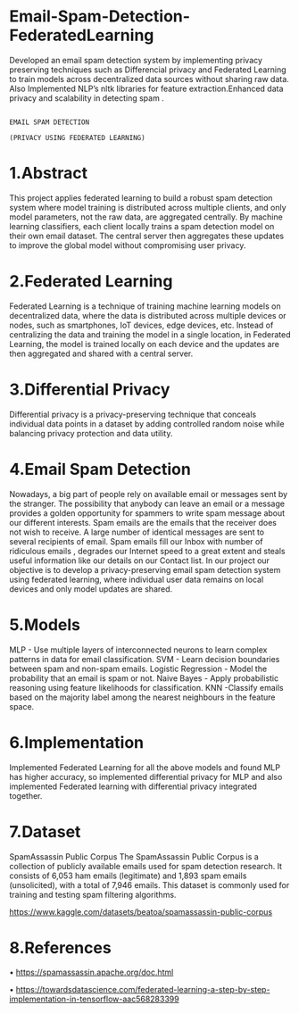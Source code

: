 # Email-Spam-Detection-FederatedLearning
Developed an email spam detection system by implementing privacy preserving techniques such as Differencial privacy and Federated Learning to train models across decentralized data sources without sharing raw data. Also Implemented NLP’s nltk libraries for feature extraction.Enhanced data privacy and scalability in detecting spam .

			                                                               EMAIL SPAM DETECTION
                                                                                 (PRIVACY USING FEDERATED LEARNING)

1.Abstract
=
This project applies federated learning to build a robust spam detection system where model training is distributed across multiple clients, and only model parameters, not the raw data, are aggregated centrally. By machine learning classifiers, each client locally trains a spam detection model on their own email dataset. The central server then aggregates these updates to improve the global model without compromising user privacy.

2.Federated Learning
=
Federated Learning is a technique of training machine learning models on decentralized data, where the data is distributed across multiple devices or nodes, such as smartphones, IoT devices, edge devices, etc. Instead of centralizing the data and training the model in a single location, in Federated Learning, the model is trained locally on each device and the updates are then aggregated and shared with a central server.



3.Differential Privacy
=
Differential privacy is a privacy-preserving technique that conceals individual data points in a dataset by adding controlled random noise
while balancing privacy protection and data utility.

4.Email Spam Detection
=
Nowadays, a big part of people rely on available email or messages sent by the stranger. The possibility that anybody can leave an email or a message provides a golden opportunity for spammers to write spam message about our different interests. Spam emails are the emails that the receiver does not wish to receive. A large number of identical messages are sent to several recipients of email. Spam emails fill our Inbox with number of ridiculous emails , degrades our Internet speed to a great extent and steals useful information like our details on our Contact list. In our project our objective is to develop a privacy-preserving email spam detection system using federated learning, where individual user data remains on local devices and only model updates are shared.

5.Models
=
MLP - Use multiple layers of interconnected neurons to learn complex patterns in data for email classification.
SVM - Learn decision boundaries between spam and non-spam emails.
Logistic Regression - Model the probability that an email is spam or not.
Naive Bayes - Apply probabilistic reasoning using feature likelihoods for classification.
KNN -Classify emails based on the majority label among the nearest neighbours in the feature space.

6.Implementation
=
Implemented Federated Learning for all the above models and found MLP has higher accuracy, so implemented differential privacy for MLP and also implemented Federated learning with differential privacy integrated together.

7.Dataset
=
SpamAssassin Public Corpus
The SpamAssassin Public Corpus is a collection of publicly available emails used for spam detection research. It consists of 6,053 ham emails (legitimate) and 1,893 spam emails (unsolicited), with a total of 7,946 emails. This dataset is commonly used for training and testing spam filtering algorithms.

https://www.kaggle.com/datasets/beatoa/spamassassin-public-corpus


8.References
=

•	https://spamassassin.apache.org/doc.html

•	https://towardsdatascience.com/federated-learning-a-step-by-step-implementation-in-tensorflow-aac568283399



